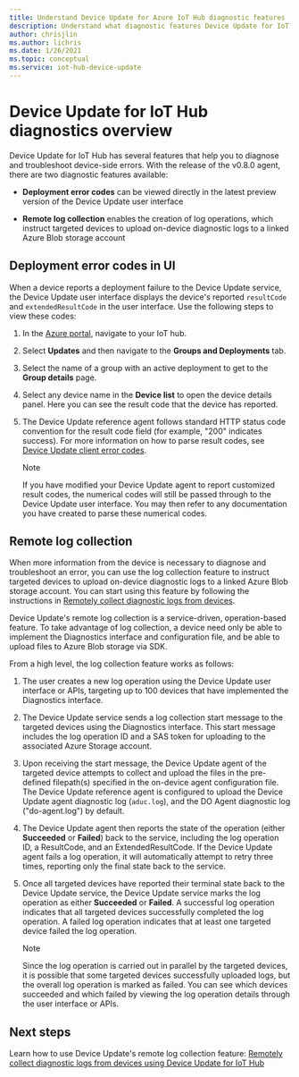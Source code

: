 ```yaml
---
title: Understand Device Update for Azure IoT Hub diagnostic features | Microsoft Docs
description: Understand what diagnostic features Device Update for IoT Hub has, including deployment error codes in UX and remote log collection.
author: chrisjlin
ms.author: lichris
ms.date: 1/26/2021
ms.topic: conceptual
ms.service: iot-hub-device-update
---
```


# Device Update for IoT Hub diagnostics overview

Device Update for IoT Hub has several features that help you to diagnose and troubleshoot device-side errors. With the release of the v0.8.0 agent, there are two diagnostic features available:

* **Deployment error codes** can be viewed directly in the latest preview version of the Device Update user interface

* **Remote log collection** enables the creation of log operations, which instruct targeted devices to upload on-device diagnostic logs to a linked Azure Blob storage account

## Deployment error codes in UI

When a device reports a deployment failure to the Device Update service, the Device Update user interface displays the device's reported `resultCode` and `extendedResultCode` in the user interface. Use the following steps to view these codes:

1. In the [Azure portal](https://portal.azure.com), navigate to your IoT hub.

1. Select **Updates** and then navigate to the **Groups and Deployments** tab.

1. Select the name of a group with an active deployment to get to the **Group details** page.

1. Select any device name in the **Device list** to open the device details panel. Here you can see the result code that the device has reported.

1. The Device Update reference agent follows standard HTTP status code convention for the result code field (for example, "200" indicates success). For more information on how to parse result codes, see [Device Update client error codes](device-update-error-codes.md).

    > [!NOTE]
    > If you have modified your Device Update agent to report customized result codes, the numerical codes will still be passed through to the Device Update user interface. You may then refer to any documentation you have created to parse these numerical codes.

## Remote log collection

When more information from the device is necessary to diagnose and troubleshoot an error, you can use the log collection feature to instruct targeted devices to upload on-device diagnostic logs to a linked Azure Blob storage account. You can start using this feature by following the instructions in [Remotely collect diagnostic logs from devices](device-update-log-collection.md).

Device Update's remote log collection is a service-driven, operation-based feature. To take advantage of log collection, a device need only be able to implement the Diagnostics interface and configuration file, and be able to upload files to Azure Blob storage via SDK.

From a high level, the log collection feature works as follows:

1. The user creates a new log operation using the Device Update user interface or APIs, targeting up to 100 devices that have implemented the Diagnostics interface.

2. The Device Update service sends a log collection start message to the targeted devices using the Diagnostics interface. This start message includes the log operation ID and a SAS token for uploading to the associated Azure Storage account.

3. Upon receiving the start message, the Device Update agent of the targeted device attempts to collect and upload the files in the pre-defined filepath(s) specified in the on-device agent configuration file. The Device Update reference agent is configured to upload the Device Update agent diagnostic log (`aduc.log`), and the DO Agent diagnostic log ("do-agent.log") by default.

4. The Device Update agent then reports the state of the operation (either **Succeeded** or **Failed**) back to the service, including the log operation ID, a ResultCode, and an ExtendedResultCode. If the Device Update agent fails a log operation, it will automatically attempt to retry three times, reporting only the final state back to the service.

5. Once all targeted devices have reported their terminal state back to the Device Update service, the Device Update service marks the log operation as either **Succeeded** or **Failed**. A successful log operation indicates that all targeted devices successfully completed the log operation. A failed log operation indicates that at least one targeted device failed the log operation.

   > [!NOTE]
   > Since the log operation is carried out in parallel by the targeted devices, it is possible that some targeted devices successfully uploaded logs, but the overall log operation is marked as failed. You can see which devices succeeded and which failed by viewing the log operation details through the user interface or APIs.

## Next steps

Learn how to use Device Update's remote log collection feature: [Remotely collect diagnostic logs from devices using Device Update for IoT Hub](device-update-log-collection.md)
